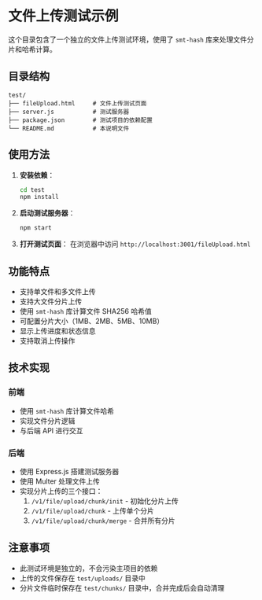 # 文件上传测试示例

这个目录包含了一个独立的文件上传测试环境，使用了 `smt-hash` 库来处理文件分片和哈希计算。

## 目录结构

```
test/
├── fileUpload.html     # 文件上传测试页面
├── server.js           # 测试服务器
├── package.json        # 测试项目的依赖配置
└── README.md           # 本说明文件
```

## 使用方法

1. **安装依赖**：
   ```bash
   cd test
   npm install
   ```

2. **启动测试服务器**：
   ```bash
   npm start
   ```

3. **打开测试页面**：
   在浏览器中访问 `http://localhost:3001/fileUpload.html`

## 功能特点

- 支持单文件和多文件上传
- 支持大文件分片上传
- 使用 `smt-hash` 库计算文件 SHA256 哈希值
- 可配置分片大小（1MB、2MB、5MB、10MB）
- 显示上传进度和状态信息
- 支持取消上传操作

## 技术实现

### 前端
- 使用 `smt-hash` 库计算文件哈希
- 实现文件分片逻辑
- 与后端 API 进行交互

### 后端
- 使用 Express.js 搭建测试服务器
- 使用 Multer 处理文件上传
- 实现分片上传的三个接口：
  1. `/v1/file/upload/chunk/init` - 初始化分片上传
  2. `/v1/file/upload/chunk` - 上传单个分片
  3. `/v1/file/upload/chunk/merge` - 合并所有分片

## 注意事项

- 此测试环境是独立的，不会污染主项目的依赖
- 上传的文件保存在 `test/uploads/` 目录中
- 分片文件临时保存在 `test/chunks/` 目录中，合并完成后会自动清理